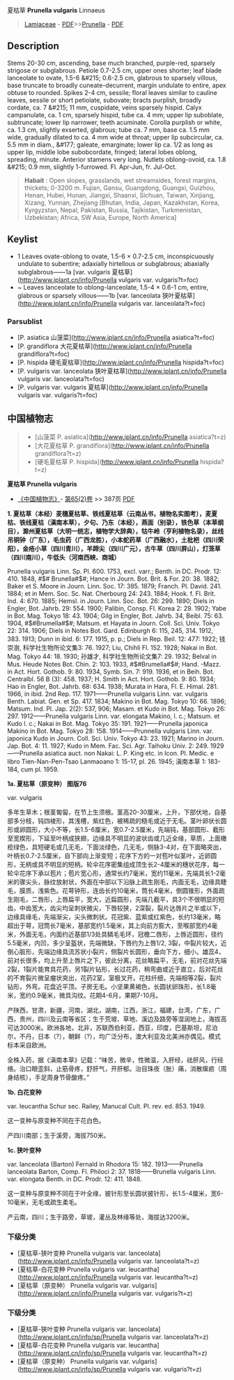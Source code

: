 夏枯草 **Prunella vulgaris** Linnaeus

> [Lamiaceae](http://www.iplant.cn/info/Lamiaceae?t=foc) - [PDF](http://www.iplant.cn/foc/pdf/Lamiaceae.pdf)>>[Prunella](http://www.iplant.cn/info/Prunella?t=foc) - [PDF](http://www.iplant.cn/foc/pdf/Prunella.pdf)

## Description

Stems 20-30 cm, ascending, base much branched, purple-red, sparsely strigose or subglabrous. Petiole 0.7-2.5 cm, upper ones shorter; leaf blade lanceolate to ovate, 1.5-6 &amp;#215; 0.6-2.5 cm, glabrous to sparsely villous, base truncate to broadly cuneate-decurrent, margin undulate to entire, apex obtuse to rounded. Spikes 2-4 cm, sessile; floral leaves similar to cauline leaves, sessile or short petiolate, subovate; bracts purplish, broadly cordate, ca. 7 &amp;#215; 11 mm, cuspidate, veins sparsely hispid. Calyx campanulate, ca. 1 cm, sparsely hispid, tube ca. 4 mm; upper lip suboblate, subtruncate; lower lip narrower, teeth acuminate. Corolla purplish or white, ca. 1.3 cm, slightly exserted, glabrous; tube ca. 7 mm, base ca. 1.5 mm wide, gradually dilated to ca. 4 mm wide at throat; upper lip subcircular, ca. 5.5 mm in diam., &amp;#177; galeate, emarginate; lower lip ca. 1/2 as long as upper lip, middle lobe subobcordate, fringed; lateral lobes oblong, spreading, minute. Anterior stamens very long. Nutlets oblong-ovoid, ca. 1.8 &amp;#215; 0.9 mm, slightly 1-furrowed. Fl. Apr-Jun, fr. Jul-Oct.


> **Habait** : 
> Open slopes, grasslands, wet streamsides, forest margins, thickets; 0-3200 m. Fujian, Gansu, Guangdong, Guangxi, Guizhou, Henan, Hubei, Hunan, Jiangxi, Shaanxi, Sichuan, Taiwan, Xinjiang, Xizang, Yunnan, Zhejiang [Bhutan, India, Japan, Kazakhstan, Korea, Kyrgyzstan, Nepal, Pakistan, Russia, Tajikistan, Turkmenistan, Uzbekistan; Africa, SW Asia, Europe, North America]


## Keylist

* 1 Leaves ovate-oblong to ovate, 1.5-6 &#215; 0.7-2.5 cm, inconspicuously undulate to subentire; adaxially hirtellous or subglabrous; abaxially subglabrous——1a  [var. vulgaris 夏枯草](http://www.iplant.cn/info/Prunella vulgaris var. vulgaris?t=foc)
* ~ Leaves lanceolate to oblong-lanceolate, 1.5-4 &#215; 0.6-1 cm, entire, glabrous or sparsely villous——1b  [var. lanceolata 狭叶夏枯草](http://www.iplant.cn/info/Prunella vulgaris var. lanceolata?t=foc)



### Parsublist

* [P.  asiatica  山菠菜](http://www.iplant.cn/info/Prunella asiatica?t=foc)
* [P.  grandiflora  大花夏枯草](http://www.iplant.cn/info/Prunella grandiflora?t=foc)
* [P.  hispida  硬毛夏枯草](http://www.iplant.cn/info/Prunella hispida?t=foc)
* [P.  vulgaris var. lanceolata  狭叶夏枯草](http://www.iplant.cn/info/Prunella vulgaris var. lanceolata?t=foc)
* [P.  vulgaris var. vulgaris  夏枯草](http://www.iplant.cn/info/Prunella vulgaris var. vulgaris?t=foc)

## 中国植物志

> * [山菠菜  P.  asiatica](http://www.iplant.cn/info/Prunella asiatica?t=z)
> * [大花夏枯草  P.  grandiflora](http://www.iplant.cn/info/Prunella grandiflora?t=z)
> * [硬毛夏枯草  P.  hispida](http://www.iplant.cn/info/Prunella hispida?t=z)


**夏枯草 Prunella vulgaris**

* [《中国植物志》](http://www.iplant.cn/frps)- [第65(2)卷](http://www.iplant.cn/frps/vol/65(2)) >> 387页 [PDF](http://www.iplant.cn/frps/pdf/65(2)/387.PDF)

**1. 夏枯草（本经）麦穗夏枯草、铁线夏枯草（云南丛书，植物名实图考），麦夏枯、铁线夏枯（滇南本草），夕句、乃东（本经），燕面（别录），铁色草（本草纲目），滁州夏枯草（大明一统志，植物学大辞典），牯牛岭（亨利植物名录），丝线吊铜钟（广东），毛虫药（广西龙胜），小本蛇药草（广西融水），土枇杷（四川荣阳），金疮小草（四川青川），羊蹄尖（四川广元），古牛草（四川屏山），灯笼草（四川南川），牛低头（河南西峡、商城）**

Prunella vulgaris Linn. Sp. Pl. 600. 1753, excl. varr.; Benth. in DC. Prodr. 12: 410. 1848, #$# Brunella#$#; Hance in Journ. Bot. Brit. & For. 20: 38. 1882; Baker et S. Moore in Journ. Linn. Soc. 17: 385. 1879; Franch. Pl. David. 241. 1884; et in Mem. Soc. Sc. Nat. Cherbourg 24: 243. 1884; Hook. f. Fl. Brit. Ind. 4: 670. 1885; Hemsl. in Journ. Linn. Soc. Bot. 26: 299. 1890; Diels in Engler, Bot. Jahrb. 29: 554. 1900; Palibin, Consp. Fl. Korea 2: 29. 1902; Yabe in Bot. Mag. Tokyo 18: 43. 1904; Gilg in Engler, Bot. Jahrb. 34, Beibl. 75: 63. 1904, #$#Brumella#$#; Matsum. et Hayata in Journ. Coll. Sci. Univ. Tokyo 22: 314. 1906; Diels in Notes Bot. Gard. Edinburgh 6: 115, 245, 314. 1912, 383. 1913; Dunn in ibid. 6: 177. 1915, p. p.; Diels in Rep. Beil. 12: 477: 1922; 钱崇澍, 科学社生物所论文集3: 76. 1927; Liu, Chihli Fl. 152. 1928; Nakai in Bot. Mag. Tokyo 44: 18. 1930; 孙雄才, 科学社生物所论文集7: 29. 1932; Belval in Mus. Heude Notes Bot. Chin. 2: 103. 1933, #$#Brumella#$#; Hand. -Mazz. in Act. Hort. Gothob. 9: 80. 1934, Symb. Sin. 7: 919. 1936, et in Beih. Bot. Centralbl. 56 B (3): 458. 1937; H. Smith in Act. Hort. Gothob. 9: 80. 1934; Hao in Engler, Bot. Jahrb. 68: 634. 1938; Murata in Hara, Fl. E. Himal. 281. 1966, in ibid. 2nd Rep. 117. 1971——Prunella vulgaris Linn. var. vulgaris Benth. Labiat. Gen. et Sp. 417. 1834; Makino in Bot. Mag. Tokyo 10: 66. 1896; Matsum. Ind. Pl. Jap. 2(2): 537, 906; Masam. et Kudo in Bot. Mag. Tokyo 26: 297. 1912——Prunella vulgaris Linn. var. elongata Makino, l. c.; Matsum. et Kudo l. c.; Nakai in Bot. Mag. Tokyo 35: 191. 1921——Prunella japonica Makino in Bot. Mag. Tokyo 28: 158. 1914——Prunnella vulgaris Linn. var. japonica Kudo in Journ. Coll. Sci. Univ. Tokyo 43: 23. 1921; Marino in Journ. Jap. Bot. 4: 11. 1927; Kudo in Mem. Fac. Sci. Agr. Taihoku Univ. 2: 249. 1929——Prunella asiatica auct. non Nakai: L. P. King etc. in Icon. Pl. Medic. e libro Tien-Nan-Pen-Tsao Lanmaoano 1: 15-17, pl. 26. 1945; 滇南本草 1: 183-184, cum pl. 1959.

**1a. 夏枯草（原变种） 图版76**

var. vulgaris

多年生草木；根茎匍匐，在节上生须根。茎高20-30厘米，上升，下部伏地，自基部多分枝，钝四棱形，其浅槽，紫红色，被稀疏的糙毛或近于无毛。茎叶卵状长圆形或卵圆形，大小不等，长1.5-6厘米，宽0.7-2.5厘米，先端钝，基部圆形、截形至宽楔形，下延至叶柄成狭翅，边缘具不明显的波状齿或几近全缘，草质，上面橄榄绿色，具短硬毛或几无毛，下面淡绿色，几无毛，侧脉3-4对，在下面略突出，叶柄长0.7-2.5厘米，自下部向上渐变短；花序下方的一对苞叶似茎叶，近卵圆形，无柄或具不明显的短柄。轮伞花序密集组成顶生长2-4厘米的穗状花序，每一轮伞花序下承以苞片；苞片宽心形，通常长约7毫米，宽约11毫米，先端具长1-2毫米的骤尖头，脉纹放射状，外面在中部以下沿脉上疏生刚毛，内面无毛，边缘具睫毛，膜质，浅紫色。花萼钟形，连齿长约10毫米，筒长4毫米，倒圆锥形，外面疏生刚毛，二唇形，上唇扁平，宽大，近扁圆形，先端几截平，具3个不很明显的短齿，中齿宽大，齿尖均呈刺状微尖，下唇较狭，2深裂，裂片达唇片之半或以下，边缘具缘毛，先端渐尖，尖头微刺状。花冠紫、蓝紫或红紫色，长约13毫米，略超出于萼，冠筒长7毫米，基部宽约1.5毫米，其上向前方膨大，至喉部宽约4毫米，外面无毛，内面约近基部1/3处具鳞毛毛环，冠檐二唇形，上唇近圆形，径约5.5毫米，内凹，多少呈盔状，先端微缺，下唇约为上唇1/2, 3裂，中裂片较大，近倒心脏形，先端边缘具流苏状小裂片，侧裂片长圆形，垂向下方，细小。雄蕊4，前对长很多，均上升至上唇片之下，彼此分离，花丝略扁平，无毛，前对花丝先端2裂，1裂片能育具花药，另1裂片钻形，长过花药，稍弯曲或近于直立，后对花丝的不育裂片微呈瘤状突出，花药2室，室极叉开。花柱纤细，先端相等2裂，裂片钻形，外弯。花盘近平顶。子房无毛。小坚果黄褐色，长圆状卵珠形，长1.8毫米，宽约0.9毫米，微具沟纹。花期4-6月，果期7-10月。

产陕西，甘肃，新疆，河南，湖北，湖南，江西，浙江，福建，台湾，广东，广西，贵州，四川及云南等省区；生于荒坡、草地、溪边及路旁等湿润地上，海拔高可达3000米。欧洲各地，北非，苏联西伯利亚，西亚，印度，巴基斯坦，尼泊尔，不丹，日本（?），朝鲜（?），均广泛分布，澳大利亚及北美洲亦偶见。模式标本采自欧洲。

全株入药，据《滇南本草》记载：“味苦，微辛，性微温，入肝经，祛肝风，行经络。治口眼歪斜，止筋骨疼，舒肝气，开肝郁。治目珠夜（胀）痛，消散瘰疬（周身结核），手足周身节骨酸疼。”

**1b. 白花变种**

var. leucantha Schur sec. Railey, Manucal Cult. Pl. rev. ed. 853. 1949.

这一变种与原变种不同在于花白色。

产四川南部；生于溪旁，海拔750米。

**1c. 狭叶变种**

var. lanceolata (Barton) Fernald in Rhodora 15: 182. 1913——Prunella lanceolata Barton, Comp. Fl. Philoci 2: 37. 1818——Brunella vulgaris Linn. var. elongata Benth. in DC. Prodr. 12: 411. 1848.

这一变种与原变种不同在于叶全缘，披针形至长圆状披针形，长1.5-4厘米，宽6-10毫米，无毛或疏生柔毛。

产云南，四川；生于路旁，草坡，灌丛及林缘等处，海拔达3200米。

### 下级分类
* [夏枯草-狭叶变种  Prunella vulgaris var. lanceolata](http://www.iplant.cn/info/Prunella vulgaris var. lanceolata?t=z)
* [夏枯草-白花变种  Prunella vulgaris var. leucantha](http://www.iplant.cn/info/Prunella vulgaris var. leucantha?t=z)
* [夏枯草（原变种）  Prunella vulgaris var. vulgaris](http://www.iplant.cn/info/Prunella vulgaris var. vulgaris?t=z)

### 下级分类
* [夏枯草-狭叶变种  Prunella vulgaris var. lanceolata](http://www.iplant.cn/info/sp/Prunella vulgaris var. lanceolata?t=z)
* [夏枯草-白花变种  Prunella vulgaris var. leucantha](http://www.iplant.cn/info/sp/Prunella vulgaris var. leucantha?t=z)
* [夏枯草（原变种）  Prunella vulgaris var. vulgaris](http://www.iplant.cn/info/sp/Prunella vulgaris var. vulgaris?t=z)
